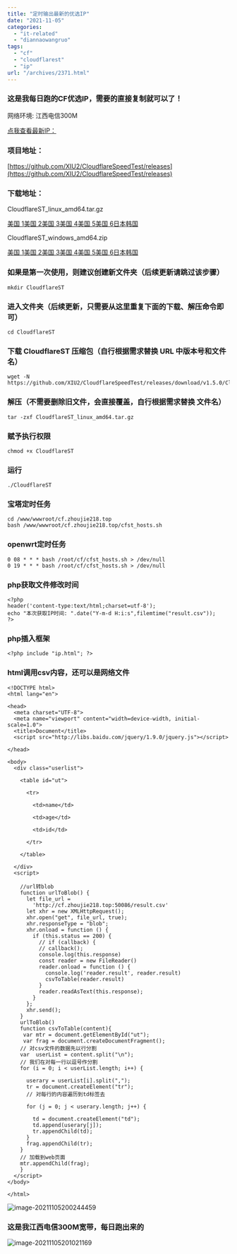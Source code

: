 ```yaml
---
title: "定时输出最新的优选IP"
date: "2021-11-05"
categories: 
  - "it-related"
  - "diannaowangruo"
tags: 
  - "cf"
  - "cloudflarest"
  - "ip"
url: "/archives/2371.html"
---
```


### 这是我每日跑的CF优选IP，需要的直接复制就可以了！

网络环境: 江西电信300M

[点我查看最新IP：](https://cfip.zhoujie218.top "点我查看最新IP：")

### 项目地址：

[https://github.com/XIU2/CloudflareSpeedTest/releases](https://github.com/XIU2/CloudflareSpeedTest/releases)

### 下载地址：

CloudflareST\_linux\_amd64.tar.gz

[美国 1](https://gh.api.99988866.xyz/https://github.com/XIU2/CloudflareSpeedTest/releases/download/v1.5.1/CloudflareST_linux_amd64.tar.gz)[美国 2](https://github.91chifun.workers.dev/https://github.com/XIU2/CloudflareSpeedTest/releases/download/v1.5.1/CloudflareST_linux_amd64.tar.gz)[美国 3](https://gh.xiu2.xyz/https://github.com/XIU2/CloudflareSpeedTest/releases/download/v1.5.1/CloudflareST_linux_amd64.tar.gz)[美国 4](https://gh.argv.cc/https://github.com/XIU2/CloudflareSpeedTest/releases/download/v1.5.1/CloudflareST_linux_amd64.tar.gz)[美国 5](https://pd.zwc365.com/seturl/https://github.com/XIU2/CloudflareSpeedTest/releases/download/v1.5.1/CloudflareST_linux_amd64.tar.gz)[美国 6](https://git.yumenaka.net/https://github.com/XIU2/CloudflareSpeedTest/releases/download/v1.5.1/CloudflareST_linux_amd64.tar.gz)[日本](https://download.fastgit.org/XIU2/CloudflareSpeedTest/releases/download/v1.5.1/CloudflareST_linux_amd64.tar.gz)[韩国](https://ghproxy.com/https://github.com/XIU2/CloudflareSpeedTest/releases/download/v1.5.1/CloudflareST_linux_amd64.tar.gz)

CloudflareST\_windows\_amd64.zip

[美国 1](https://gh.api.99988866.xyz/https://github.com/XIU2/CloudflareSpeedTest/releases/download/v1.5.1/CloudflareST_windows_amd64.zip)[美国 2](https://github.91chifun.workers.dev/https://github.com/XIU2/CloudflareSpeedTest/releases/download/v1.5.1/CloudflareST_windows_amd64.zip)[美国 3](https://gh.xiu2.xyz/https://github.com/XIU2/CloudflareSpeedTest/releases/download/v1.5.1/CloudflareST_windows_amd64.zip)[美国 4](https://gh.argv.cc/https://github.com/XIU2/CloudflareSpeedTest/releases/download/v1.5.1/CloudflareST_windows_amd64.zip)[美国 5](https://pd.zwc365.com/seturl/https://github.com/XIU2/CloudflareSpeedTest/releases/download/v1.5.1/CloudflareST_windows_amd64.zip)[美国 6](https://git.yumenaka.net/https://github.com/XIU2/CloudflareSpeedTest/releases/download/v1.5.1/CloudflareST_windows_amd64.zip)[日本](https://download.fastgit.org/XIU2/CloudflareSpeedTest/releases/download/v1.5.1/CloudflareST_windows_amd64.zip)[韩国](https://ghproxy.com/https://github.com/XIU2/CloudflareSpeedTest/releases/download/v1.5.1/CloudflareST_windows_amd64.zip)

### 如果是第一次使用，则建议创建新文件夹（后续更新请跳过该步骤）

```
mkdir CloudflareST
```

### 进入文件夹（后续更新，只需要从这里重复下面的下载、解压命令即可）

```
cd CloudflareST
```

### 下载 CloudflareST 压缩包（自行根据需求替换 URL 中版本号和文件名）

```
wget -N https://github.com/XIU2/CloudflareSpeedTest/releases/download/v1.5.0/CloudflareST_linux_amd64.tar.gz
```

### 解压（不需要删除旧文件，会直接覆盖，自行根据需求替换 文件名）

```
tar -zxf CloudflareST_linux_amd64.tar.gz
```

### 赋予执行权限

```
chmod +x CloudflareST
```

### 运行

```
./CloudflareST
```

### 宝塔定时任务

```
cd /www/wwwroot/cf.zhoujie218.top
bash /www/wwwroot/cf.zhoujie218.top/cfst_hosts.sh
```

### openwrt定时任务

```
0 08 * * * bash /root/cf/cfst_hosts.sh > /dev/null
0 19 * * * bash /root/cf/cfst_hosts.sh > /dev/null
```

### php获取文件修改时间

```
<?php
header('content-type:text/html;charset=utf-8');
echo "本次获取IP时间: ".date("Y-m-d H:i:s",filemtime("result.csv"));
?>
```

### php插入框架

```
<?php include "ip.html"; ?>
```

### html调用csv内容，还可以是网络文件

```
<!DOCTYPE html>
<html lang="en">

<head>
  <meta charset="UTF-8">
  <meta name="viewport" content="width=device-width, initial-scale=1.0">
  <title>Document</title>
  <script src="http://libs.baidu.com/jquery/1.9.0/jquery.js"></script>

</head>

<body>
  <div class="userlist">

    <table id="ut">

      <tr>

        <td>name</td>

        <td>age</td>

        <td>id</td>

      </tr>

    </table>

  </div>
  <script>

    //url转blob
    function urlToBlob() {
      let file_url =
        'http://cf.zhoujie218.top:50086/result.csv'
      let xhr = new XMLHttpRequest();
      xhr.open("get", file_url, true);
      xhr.responseType = "blob";
      xhr.onload = function () {
        if (this.status == 200) {
          // if (callback) {
          // callback();
          console.log(this.response)
          const reader = new FileReader()
          reader.onload = function () {
            console.log('reader.result', reader.result)
            csvToTable(reader.result)
          }
          reader.readAsText(this.response);
        }
      };
      xhr.send();
    }
    urlToBlob()
    function csvToTable(content){
     var mtr = document.getElementById("ut");
     var frag = document.createDocumentFragment();
    // 对csv文件的数据先以行分割
    var  userList = content.split("\n");
    // 我们在对每一行以逗号作分割
    for (i = 0; i < userList.length; i++) {

      userary = userList[i].split(",");
      tr = document.createElement("tr");
      // 对每行的内容遍历到td标签去

      for (j = 0; j < userary.length; j++) {

        td = document.createElement("td");
        td.append(userary[j]);
        tr.appendChild(td);
      }
      frag.appendChild(tr);
    }
    // 加载到web页面
    mtr.appendChild(frag);
    }
  </script>
</body>

</html>
```

![image-20211105200244459](https://img-cloud.zhoujie218.top/pc/202111052012389.png)

### 这是我江西电信300M宽带，每日跑出来的

![image-20211105201021169](https://img-cloud.zhoujie218.top/pc/202111052012409.png)
